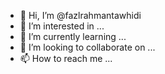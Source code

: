 - 👋 Hi, I’m @fazlrahmantawhidi
- 👀 I’m interested in ...
- 🌱 I’m currently learning ...
- 💞️ I’m looking to collaborate on ...
- 📫 How to reach me ...

<!---
fazlrahmantawhidi/fazlrahmantawhidi is a ✨ special ✨ repository because its `README.md` (this file) appears on your GitHub profile.
You can click the Preview link to take a look at your changes.
--->
